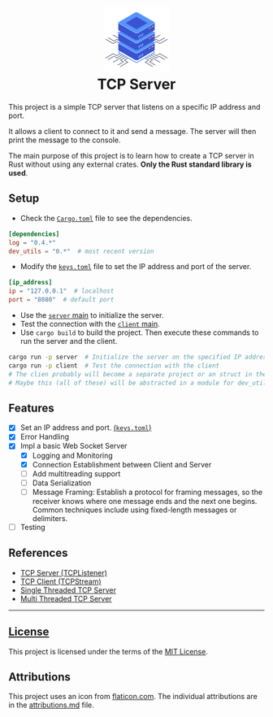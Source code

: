 <h1 align="center">
    <img src="./resources/img/server.png" alt="Space Ship" width="128">
    <div align="center">TCP Server</div>
</h1>

This project is a simple TCP server that listens on a specific IP address and port.

It allows a client to connect to it and send a message. The server will then print the message to the console.

The main purpose of this project is to learn how to create a TCP server in Rust without using any external crates. **Only the Rust standard library is used**.

## Setup
- Check the [`Cargo.toml`](./Cargo.toml) file to see the dependencies.
```toml
[dependencies]
log = "0.4.*"
dev_utils = "0.*"  # most recent version
```
- Modify the [`keys.toml`](./resources/keys/keys.toml) file to set the IP address and port of the server.
```toml
[ip_address]
ip = "127.0.0.1"  # localhost
port = "8080"  # default port
```
- Use the [`server` main](./server/src/main.rs) to initialize the server.
- Test the connection with the [`client` main](./client/src/main.rs).
- Use `cargo build` to build the project. Then execute these commands to run the server and the client.
```bash
cargo run -p server  # Initialize the server on the specified IP address and port
cargo run -p client  # Test the connection with the client
# The clien probably will become a separate project or an struct in the server project
# Maybe this (all of these) will be abstracted in a module for dev_utils crate
```

## Features
- [X] Set an IP address and port. [(`keys.toml`)](./resources/keys/keys.toml)
- [X] Error Handling
- [X] Impl a basic Web Socket Server
  - [X] Logging and Monitoring
  - [X] Connection Establishment between Client and Server
  - [ ] Add multitreading support 
  - [ ] Data Serialization
  - [ ] Message Framing: Establish a protocol for framing messages, so the receiver knows where one message ends and the next one begins. Common techniques include using fixed-length messages or delimiters.
- [ ] Testing

## References
- [TCP Server (TCPListener)](https://doc.rust-lang.org/std/net/struct.TcpListener.html)
- [TCP Client (TCPStream)](https://doc.rust-lang.org/std/net/struct.TcpStream.html)
- [Single Threaded TCP Server](https://doc.rust-lang.org/stable/book/ch20-01-single-threaded.html)
- [Multi Threaded TCP Server](https://doc.rust-lang.org/stable/book/ch20-02-multithreaded.html)

----
## [License](./../LICENSE.md)
This project is licensed under the terms of the [MIT License](LICENSE.md).

## Attributions
This project uses an icon from [flaticon.com](https://www.flaticon.com/). The individual attributions are in the [attributions.md](./resources/img/attributions.md) file.

